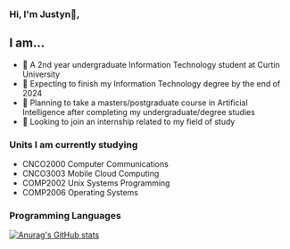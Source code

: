 ### Hi, I'm Justyn👋,
## I am...

- 🔭 A 2nd year undergraduate Information Technology student at Curtin University
- 🌱 Expecting to finish my Information Technology degree by the end of 2024
- 👯 Planning to take a masters/postgraduate course in Artificial Intelligence after completing my undergraduate/degree studies
- 🤔 Looking to join an internship related to my field of study

### Units I am currently studying
- CNCO2000 Computer Communications
- CNCO3003 Mobile Cloud Computing
- COMP2002 Unix Systems Programming
- COMP2006 Operating Systems

### Programming Languages

[![Anurag's GitHub stats](https://github-readme-stats.vercel.app/api?username=Justyn-M&theme=radical)](https://github.com/anuraghazra/github-readme-stats)
